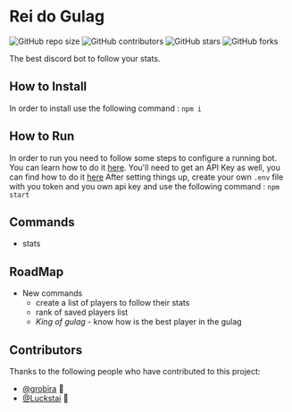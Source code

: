 # Rei do Gulag

![GitHub repo size](https://img.shields.io/github/repo-size/grobira/rei-do-gulag)
![GitHub contributors](https://img.shields.io/github/contributors/grobira/rei-do-gulag)
![GitHub stars](https://img.shields.io/github/stars/grobira/rei-do-gulag?style=social)
![GitHub forks](https://img.shields.io/github/forks/grobira/rei-do-gulag?style=social)

The best discord bot to follow your stats.

## How to Install

In order to install use the following command :
`npm i`

## How to Run

In order to run you need to follow some steps to configure a running bot. You can learn how to do it [here](https://discordjs.guide/preparations/setting-up-a-bot-application.html#creating-your-bot).
You'll need to get an API Key as well, you can find how to do it [here](https://docs.rapidapi.com/docs/keys#api-key-rotation-or-resetting-a-compromised-api-key)
After setting things up, create your own `.env` file with you token and you own api key and use the following command :
`npm start`

## Commands

- stats

## RoadMap

- New commands
  - create a list of players to follow their stats
  - rank of saved players list
  - _King of gulag_ - know how is the best player in the gulag

## Contributors

Thanks to the following people who have contributed to this project:

* [@grobira](https://github.com/grobira) 📖
* [@Luckstai](https://github.com/Luckstai) 🐛

